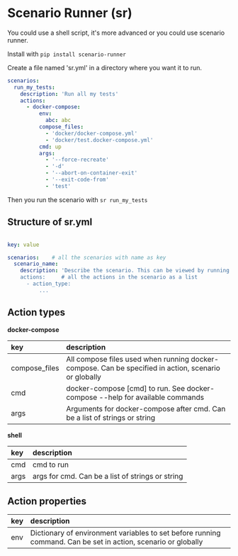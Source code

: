 # Scenario Runner (sr)

You could use a shell script, it's more advanced or you could use scenario runner.

Install with
```pip install scenario-runner```

Create a file named 'sr.yml' in a directory where you want it to run. 
```yaml
scenarios:
  run_my_tests:
    description: 'Run all my tests'
    actions:
      - docker-compose:
          env:
            abc: abc
          compose_files:
            - 'docker/docker-compose.yml'
            - 'docker/test.docker-compose.yml'
          cmd: up
          args: 
            - '--force-recreate'
            - '-d'
            - '--abort-on-container-exit'
            - '--exit-code-from'
            - 'test'
```

Then you run the scenario with `sr run_my_tests`

## Structure of sr.yml

```yaml

key: value

scenarios:    # all the scenarios with name as key
  scenario_name:
    description: 'Describe the scenario. This can be viewed by running sr --help
    actions:     # all the actions in the scenario as a list
      - action_type:
          ...
```

## Action types

__docker-compose__

| key | description |
| :- | :- |
| compose_files | All compose files used when running docker-compose. Can be specified in action, scenario or globally |
| cmd | docker-compose [cmd] to run. See docker-compose --help for available commands |
| args | Arguments for docker-compose after cmd. Can be a list of strings or string |

__shell__

| key | description |
| :- | :- |
| cmd | cmd to run |
| args | args for cmd. Can be a list of strings or string |


## Action properties

| key | description |
| :- | :- |
| env | Dictionary of environment variables to set before running command. Can be set in action, scenario or globally |